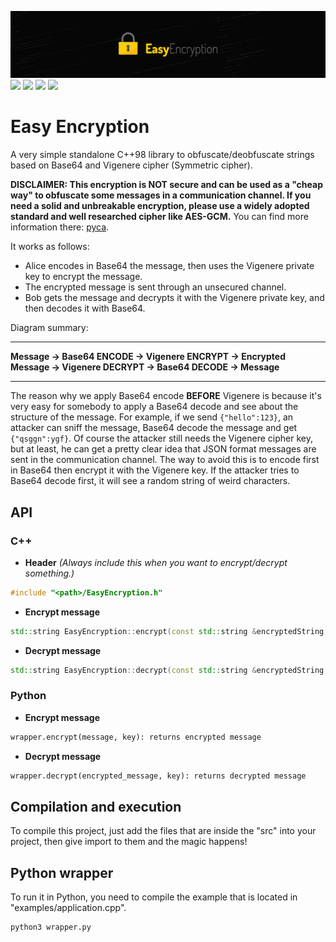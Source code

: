 ![](banner.jpg)
[![](https://img.shields.io/static/v1?label=C%2B%2B%20Version&message=98&color=%2300599C&logo=c%2B%2B&logoColor=%23FFFFFF&style=flat-square)](https://www.cplusplus.com/doc/oldtutorial/)
[![](https://img.shields.io/github/workflow/status/philipperemy/easy-encryption/Windows%20CMake?label=Windows%20Build&logo=windows&logoColor=%23FFFFFF&style=flat-square)](https://github.com/philipperemy/easy-encryption/actions/workflows/windows-cmake.yml)
[![](https://img.shields.io/github/workflow/status/philipperemy/easy-encryption/Linux%20CMake?label=Linux%20Build&logo=linux&logoColor=%23FFFFFF&style=flat-square)](https://github.com/philipperemy/easy-encryption/actions/workflows/linux-cmake.yml)
[![](https://img.shields.io/github/workflow/status/philipperemy/easy-encryption/macOS%20CMake?label=macOS%20Build&logo=apple&logoColor=%23FFFFFF&style=flat-square)](https://github.com/philipperemy/easy-encryption/actions/workflows/macos-cmake.yml)

# Easy Encryption
A very simple standalone C++98 library to obfuscate/deobfuscate strings based on Base64 and Vigenere cipher (Symmetric cipher).

**DISCLAIMER: This encryption is NOT secure and can be used as a "cheap way" to obfuscate some messages in a communication channel. If you need a solid and unbreakable encryption, please use a widely adopted standard and well researched cipher like AES-GCM.** You can find more information there: [pyca](https://github.com/pyca/cryptography).

It works as follows:
- Alice encodes in Base64 the message, then uses the Vigenere private key to encrypt the message.
- The encrypted message is sent through an unsecured channel.
- Bob gets the message and decrypts it with the Vigenere private key, and then decodes it with Base64.

Diagram summary:
___
**Message -> Base64 ENCODE -> Vigenere ENCRYPT -> Encrypted Message -> Vigenere DECRYPT -> Base64 DECODE -> Message**
___

The reason why we apply Base64 encode **BEFORE** Vigenere is because it's very easy for somebody to apply a Base64 decode and see about the structure of the message. For example, if we send `{"hello":123}`, an attacker can sniff the message, Base64 decode the message and get `{"qsggn":ygf}`. Of course the attacker still needs the Vigenere cipher key, but at least, he can get a pretty clear idea that JSON format messages are sent in the communication channel. The way to avoid this is to encode first in Base64 then encrypt it with the Vigenere key. If the attacker tries to Base64 decode first, it will see a random string of weird characters.

## API

### C++
- **Header** _(Always include this when you want to encrypt/decrypt something.)_
```c++
#include "<path>/EasyEncryption.h"
```

- **Encrypt message**
```c++
std::string EasyEncryption::encrypt(const std::string &encryptedString, const std::string &key)
```

- **Decrypt message**
```c++
std::string EasyEncryption::decrypt(const std::string &encryptedString, const std::string &key)
```

### Python

- **Encrypt message**
```python
wrapper.encrypt(message, key): returns encrypted message
```

- **Decrypt message**
```python
wrapper.decrypt(encrypted_message, key): returns decrypted message
```

## Compilation and execution
To compile this project, just add the files that are inside the "src" into your project, then give import to them and the magic happens!

## Python wrapper
To run it in Python, you need to compile the example that is located in "examples/application.cpp".
```bash
python3 wrapper.py
```